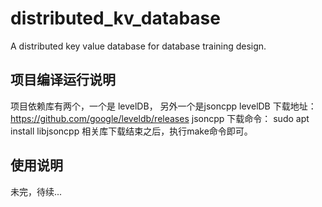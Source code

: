 # distributed_kv_database
A distributed key value database for database training design.
## 项目编译运行说明
项目依赖库有两个，一个是 levelDB， 另外一个是jsoncpp
    levelDB 下载地址： https://github.com/google/leveldb/releases
    jsoncpp 下载命令： sudo apt install libjsoncpp
相关库下载结束之后，执行make命令即可。
## 使用说明
未完，待续...
